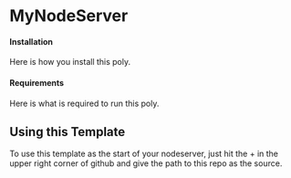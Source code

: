# MyNodeServer

#### Installation

Here is how you install this poly.

#### Requirements

Here is what is required to run this poly.

## Using this Template

To use this template as the start of your nodeserver, just hit the + in the upper
right corner of github and give the path to this repo as the source.
